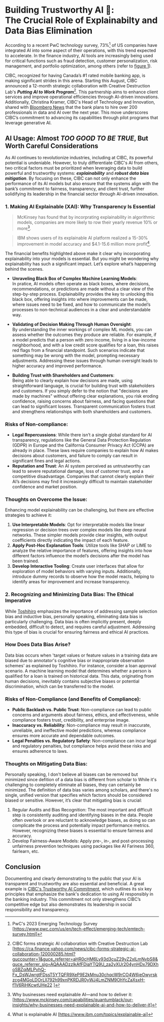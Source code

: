# Building Trustworthy AI :bank:: <br>The Crucial Role of Explainabilty and Data Bias Elimination 
According to a recent PwC technology survey, 73%[^1] of US companies have integrated AI into some aspect of their operations, with this trend expected to accelerate. In the finance industry, AI tools are increasingly being used for critical functions such as fraud detection, customer personalization, risk management, and portfolio optimization, among others (refer to [figure 1](https://impact.economist.com/perspectives/sites/default/files/aiinfinancialservices.pdf)). 

CIBC, recognized for having Canada’s #1 rated mobile banking app, is making significant strides in this arena. Starting this August, CIBC announced a 12-month strategic collaboration with Creative Destruction Lab's **_Putting AI to Work Program_**[^2]. This partnership aims to enhance client services and improve operational efficiencies through AI-driven innovations. Additionally, Christina Kramer, CIBC's Head of Technology and Innovation, shared with [Bloomberg News](https://www.bloomberg.com/news/articles/2024-08-06/cibc-plans-hiring-spree-in-artificial-intelligence-data-jobs) that the bank plans to hire over 200 professionals in data and AI over the next year. This move underscores CIBC’s commitment to advancing its capabilities through pilot programs that leverage generative AI.

## AI Usage: Almost _TOO GOOD TO BE TRUE_, But Worth Careful Considerations
As AI continues to revolutionize industries, including at CIBC, its powerful potential is undeniable. However, to truly differentiate CIBC's AI from others, two critical factors must be prioritized when leveraging data to build powerful and trustworthy systems: **_explainability_** and **_robust data bias mitigation_**. By focusing on these, CIBC can not only enhance the performance of its AI models but also ensure that the systems align with the bank’s commitment to fairness, transparency, and client trust, further solidifying its leadership in the financial sector through AI-driven innovation.

### 1. Making AI Explainable (XAI): Why Transparency Is Essential
> McKinsey has found that by incorprating explainability in algorithmic models, companies are more likely to row their yearly revenue 10% or more[^3].

> IBM shows users of its explainable AI platform realized a 15-30% improvement in model accuracy and $4.1-15.6 million more profit[^4].

The financial benefits highlighted above make it clear why incorporating explainability into your models is essential. But you might be wondering why explainability has such a significant impact. Let’s explore what’s happening behind the scenes.

- **Unraveling Black Box of Complex Machine Learning Models**: <br>In pratice, AI models often operate as black boxes, where decisions, recommendations, or predictions are made without a clear view of the step-by-step process. Explainability provides the key to unlocking this black box, offering insights into where improvements can be made, where issues need to be fixed, and how to communicate the model’s processes to non-technical audiences in a clear and understandable way.

- **Validating of Decision Making Through Human Oversight**: <br>By understanding the inner workings of complex ML models, you can assess whether the outcomes they produce are reliable. For example, if a model predicts that a person with zero income, living in a low-income neighborhood, and with a low credit score qualifies for a loan, this raises red flags from a financial standpoint. Such scenarios indicate that something may be wrong with the model, prompting necessary adjustments. Addressing these issues through human oversight leads to higher accuracy and improved performance.

- **Building Trust with Shareholders and Customers**: <br>Being able to clearly explain how decisions are made, using straightforward language, is crucial for building trust with stakeholders and customers. If you simply defer to the notion that "decisions are made by machines" without offering clear explanations, you risk eroding confidence, raising concerns about fairness, and facing questions that can lead to significant losses. Transparent communication fosters trust and strengthens relationships with both shareholders and customers.

### Risks of Non-compliance:
- **Legal Repercussions**: While there isn’t a single global standard for AI transparency, regulations like the General Data Protection Regulation (GDPR) in Europe and the California Consumer Privacy Act (CCPA) are already in place. These laws require companies to explain how AI makes decisions about customers, and failure to comply can result in significant fines and legal actions.
- **Reputation and Trust**: An AI system perceived as untrustworthy can lead to severe reputational damage, loss of customer trust, and a competitive disadvantage. Companies that cannot clearly explain their AI’s decisions may find it increasingly difficult to maintain stakeholder confidence and market position.

### Thoughts on Overcome the Issue:
Enhancing model explainability can be challenging, but there are effective strategies to achieve it:
1. **Use Interpretable Models**: Opt for interpretable models like linear regression or decision trees over complex models like deep neural networks. These simpler models provide clear insights, with output coefficients directly indicating the impact of each feature.
2. **Apply Post-Hoc Explanation Tools**: Utilize tools like SHAP or LIME to analyze the relative importance of features, offering insights into how different factors influence the model’s decisions after the model has been trained.
3. **Develop Interactive Tooling**: Create user interfaces that allow for exploration of model behaviors with varying inputs. Additionally, introduce dummy records to observe how the model reacts, helping to identify areas for improvement and increase transparency.


### 2. Recognizing and Minimizing Data Bias: The Ethical Imperative
While [Toshihiro](https://www.kamishima.net/archive/faml.pdf) emphasizes the importance of addressing sample selection bias and inductive bias, personally speaking, eliminating data bias is particularly challenging. Data bias is often implicitly present, deeply embedded, difficult to detect, and requires careful adjustment. Addressing this type of bias is crucial for ensuring fairness and ethical AI practices.

### How Does Data Bias Arise?
Data bias occurs when 'target values or feature values in a training data are biased due to annotator's cognitive bias or inappropriate observation schemes' as explained by Toshihiro. For instance, consider a loan approval scenario. A machine learning model that determines whether a person is qualified for a loan is trained on historical data. This data, originating from human decisions, inevitably contains subjective biases or potential discrimination, which can be transferred to the model.

### Risks of Non-Compliance (and Benefits of Compliance):
- **Public Backlash vs. Public Trust**: Non-compliance can lead to public concerns and arguments about fairness, ethics, and effectiveness, while compliance fosters trust, credibility, and enterprise image.
- **Inaccuracy vs. Reliability**: Non-compliance may result in inaccurate, unreliable, and ineffective model predictions, whereas compliance ensures more accurate and dependable outcomes.
- **Legal Penalties vs. Regulatory Safety**: Non-compliance can incur legal and regulatory penalties, but compliance helps avoid these risks and ensures adherence to laws.

### Thoughts on Mitigating Data Bias:
Personally speaking, I don't believe all biases can be removed but minimized since defition of a data bias is different from scholar to While it's challenging to completely eliminate all biases, they can certainly be minimized. The definition of data bias varies among scholars, and there's no single, unified version that specifies which factors should be considered biased or sensitive. However, it’s clear that mitigating bias is crucial:
1. Regular Audits and Bias Recognition: The most important and difficult step is consistently auditing and identifying biases in the data. People often overlook or are reluctant to acknowledge biases, as doing so can complicate the process and potentially impact performance metrics. However, recognizing these biases is essential to ensure fairness and accuracy.
2. Develop Fairness-Aware Models: Apply pre-, in-, and post-processing unfairness prevention techniques using packages like AI Fariness 360, fairlearn, etc.

## Conclusion
Documenting and clearly demonstrating to the public that your AI is transparent and trustworthy are also essential and beneficial. A great example is [CIBC's Trustworthy AI Commitment](https://www.cibc.com/content/dam/about_cibc/corporate_responsibility/pdfs/trustworthy-ai-guidelines-en.pdf), which outlines its six key principles that emphasize the bank's dedication to using AI responsibly in the banking industry. This commitment not only strengthens CIBC’s competitive edge but also demonstrates its leadership in social responsibility and transparency.



[^1]: PwC's 2023 Emerging Technology Survey [https://www.pwc.com/us/en/tech-effect/emerging-tech/emtech-survey.html]
[^2]: CIBC forms strategic AI collaboration with Creative Destruction Lab [https://ca.finance.yahoo.com/news/cibc-forms-strategic-ai-collaboration-120000285.html?guccounter=1&guce_referrer=aHR0cHM6Ly93d3cuZ29vZ2xlLmNvbS8&guce_referrer_sig=AQAAADzzlkAfFDiaYTQ9U_za2yXUr204ynHDx79DXhoSBZqiMLPvhQ-Fx_DsWJwrgtFDssT5YTQFR9XeP9E2kMnu30chqcW9rCO4W6jeOwyrskzcg4MGoLDOrLlI792h99xnPKRDJR0yWJ4LmZNM9OhYcZaXsxH-f1V6RiHKcwtUHe22
]
[^3]: Why businesses need explainable AI—and how to deliver it: [https://www.mckinsey.com/capabilities/quantumblack/our-insights/why-businesses-need-explainable-ai-and-how-to-deliver-it]
[^4]: What is explainable AI [https://www.ibm.com/topics/explainable-ai]

